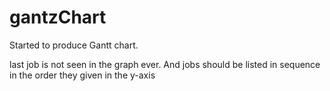 # gantzChart
Started to produce Gantt chart.

last job is not seen in the graph ever. And jobs should be listed in sequence in the order they given in the y-axis